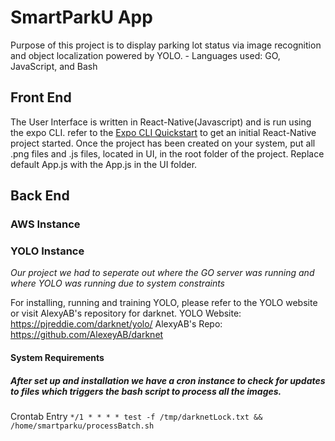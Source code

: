 # SmartParkU App
Purpose of this project is to display parking lot status via image recognition and object localization powered by YOLO. 
	- Languages used: GO, JavaScript, and Bash
	
## Front End
The User Interface is written in React-Native(Javascript) and is run using the expo CLI. refer to the [Expo CLI Quickstart](https://facebook.github.io/react-native/docs/getting-started) to get an initial React-Native project started. Once the project has been created on your system, put all .png files and .js files, located in UI, in the root folder of the project. Replace default App.js with the App.js in the UI folder.

## Back End

### AWS Instance

### YOLO Instance
*Our project we had to seperate out where the GO server was running and where YOLO was running due to system constraints*

For installing, running and training YOLO, please refer to the YOLO website or visit AlexyAB's repository for darknet.
	YOLO Website: https://pjreddie.com/darknet/yolo/ 
	AlexyAB's Repo: https://github.com/AlexeyAB/darknet

#### System Requirements 	

##### After set up and installation we have a cron instance to check for updates to files which triggers the bash script to process all the images.

Crontab Entry 
	`*/1 * * * * test -f /tmp/darknetLock.txt && /home/smartparku/processBatch.sh`
